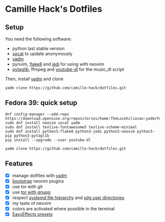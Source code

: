 # Camille Hack's Dotfiles #

## Setup ##

You need the following software:

* python last stable version
* [socat](http://www.dest-unreach.org/socat/) to update anonymously
* [yadm](https://thelocehiliosan.github.io/yadm/)
* pynvim, [flake8](https://gitlab.com/pycqa/flake8) and [jedi](https://github.com/davidhalter/jedi) for using with
neovim
* [pytaglib](https://pypi.org/project/pytaglib/), ffmpeg and
[youtube-dl](https://rg3.github.io/youtube-dl/) for the music\_dl script

Then, install [yadm](https://thelocehiliosan.github.io/yadm/) and clone

```
yadm clone https://github.com/camille-hack/dotfiles.git
```

## Fedora 39: quick setup ##

```
dnf config-manager --add-repo https://download.opensuse.org/repositories/home:TheLocehiliosan:yadm/Fedora_39/home:TheLocehiliosan:yadm.repo
sudo dnf install neovim socat yadm
sudo dnf install texlive-fontawesome5 texlive-scheme-minimal
sudo dnf install python3-flake8 python3-jedi python3-neovim python3-pip python3-pytaglib
pip install --upgrade --user youtube-dl

yadm clone https://github.com/camille-hack/dotfiles.git
```

## Features ##

* [x] manage dotfiles with [yadm](https://thelocehiliosan.github.io/yadm/)
* [x] [bootstrap](https://thelocehiliosan.github.io/yadm/docs/bootstrap) neovim plugins
* [x] use tor with git
* [x] use [tor with gnupg](https://keys.openpgp.org/about/usage#gnupg-tor)
* [x] respect [systemd file hierarchy](https://www.freedesktop.org/software/systemd/man/file-hierarchy.html)
and [xdg user directories](https://www.freedesktop.org/wiki/Software/xdg-user-dirs/)
* [x] my taste of neovim
* [x] colors are activated where possible in the terminal
* [x] [EasyEffects presets](https://github.com/Digitalone1/EasyEffects-Presets)
